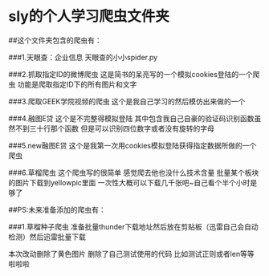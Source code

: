 # sly的个人学习爬虫文件夹
##这个文件夹包含的爬虫有：

###1.天眼查：企业信息       天眼查的小小spider.py

###2.抓取指定ID的微博爬虫   这是简书的呆亮写的一个模拟cookies登陆的一个爬虫 功能是爬取指定ID下的所有图片和文字

###3.爬取GEEK学院视频的爬虫 这个是我自己学习的然后模仿出来做的一个

###4.融图E贷                这个是不完整得模拟登陆 其中包含我自己自豪的验证码识别函数虽然不到三十行那个函数 但是可以识别四位数字或者没有旋转的字母

###5.new融图E贷             这个是我第一次用cookies模拟登陆获得指定数据所做的一个爬虫

###6.草榴爬虫               这个爬虫写的很简单 感觉爬去他也没什么技术含量 批量某个板块的图片下载到yellowpic里面 一次性大概可以下载几千张吧~自己看个半个小时是够了


##PS:未来准备添加的爬虫有：

###1.草榴种子爬虫           准备批量thunder下载地址然后放在剪贴板（迅雷自己会自动检测）然后迅雷批量下载

本次改动删除了黄色图片
删除了自己测试使用的代码 比如测试正则或者len等等
啦啦啦